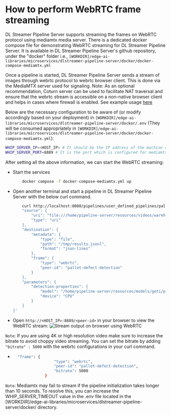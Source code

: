 # How to perform WebRTC frame streaming

DL Streamer Pipeline Server supports streaming the frames on WebRTC protocol using mediamtx media server.
There is a dedicated docker compose file for demonstrating WebRTC streaming for DL Streamer Pipeline Server. It is available in DL Streamer Pipeline Server's github repository, under the "docker" folder i.e., `[WORKDIR]/edge-ai-libraries/microservices/dlstreamer-pipeline-server/docker/docker-compose-mediamtx.yml`

Once a pipeline is started, DL Streamer Pipeline Server sends a stream of images through webrtc protocol to webrtc browser client. This is done via the MediaMTX server used for signaling. 
Note: As an optional recommendation, Coturn server can be used to facilitate NAT traversal and ensure that the webrtc stream is accessible on a non-native browser client and helps in cases where firewall is enabled. See example usage [here](https://github.com/open-edge-platform/edge-ai-suites/tree/main/manufacturing-ai-suite/industrial-edge-insights-vision)

Below are the necessary configuration to be aware of (or modify accordingly based on your deployment) in `[WORKDIR]/edge-ai-libraries/microservices/dlstreamer-pipeline-server/docker/.env` (They will be consumed appropriately in `[WORKDIR]/edge-ai-libraries/microservices/dlstreamer-pipeline-server/docker/docker-compose-mediamtx.yml`):
```sh
WHIP_SERVER_IP=<HOST_IP> # It should be the IP address of the machine on which open mediamtx container is running.
WHIP_SERVER_PORT=8889 # It is the port which is configured for mediamtx server. Default port is 8889.
```
After setting all the above information, we can start the WebRTC streaming:
- Start the services
    ```sh
        docker compose -f docker-compose-mediamtx.yml up
    ```
- Open another terminal and start a pipeline in DL Streamer Pipeline Server with the below curl command.
    ```sh
        curl http://localhost:8080/pipelines/user_defined_pipelines/pallet_defect_detection -X POST -H 'Content-Type: application/json' -d '{
        "source": {
            "uri": "file:///home/pipeline-server/resources/videos/warehouse.avi",
            "type": "uri"
        },
        "destination": {
            "metadata": {
                "type": "file",
                "path": "/tmp/results.jsonl",
                "format": "json-lines"
            },
            "frame": {
                "type": "webrtc",
                "peer-id": "pallet-defect-detection"
            }
        },
        "parameters": {
            "detection-properties": {
                "model": "/home/pipeline-server/resources/models/geti/pallet_defect_detection/deployment/Detection/model/model.xml",
                "device": "CPU"
            }
        }
    }'
    ```
- Open `http://<HOST_IP>:8889/<peer-id>` in your browser to view the WebRTC stream:
    ![Stream output on browser using WebRTC](../../../images/sample_webrtc_mediamtx.png)

`Note`: If you are using 4K or high resolution video make sure to increase the bitrate to avoid choppy video streaming. You can set the bitrate by adding `"bitrate" : 5000` with the webrtc configurations in your curl command.
- ```sh
    "frame": {
                    "type": "webrtc",
                    "peer-id": "pallet-defect-detection",
                    "bitrate": 5000
                }
    ```

`Note`: Mediamtx may fail to stream if the pipeline initialization takes longer than 10 seconds. To resolve this, you can increase the WHIP_SERVER_TIMEOUT value in the .env file located in the [WORKDIR]/edge-ai-libraries/microservices/dlstreamer-pipeline-server/docker/ directory.